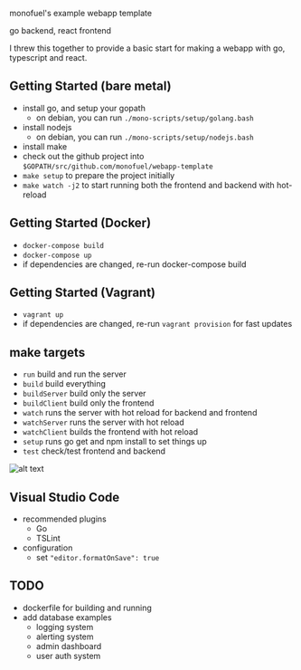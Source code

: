 monofuel's example webapp template

go backend, react frontend

I threw this together to provide a basic start for making a webapp with go, typescript and react.

## Getting Started (bare metal)
- install go, and setup your gopath
	- on debian, you can run `./mono-scripts/setup/golang.bash`
- install nodejs
	- on debian, you can run `./mono-scripts/setup/nodejs.bash`
- install make
- check out the github project into `$GOPATH/src/github.com/monofuel/webapp-template`
- `make setup` to prepare the project initially
- `make watch -j2` to start running both the frontend and backend with hot-reload

## Getting Started (Docker)
- `docker-compose build`
- `docker-compose up`
- if dependencies are changed, re-run docker-compose build

## Getting Started (Vagrant)
- `vagrant up`
- if dependencies are changed, re-run `vagrant provision` for fast updates

## make targets
- `run` build and run the server
- `build` build everything
- `buildServer` build only the server
- `buildClient` build only the frontend
- `watch` runs the server with hot reload for backend and frontend
- `watchServer` runs the server with hot reload
- `watchClient` builds the frontend with hot reload
- `setup` runs go get and npm install to set things up
- `test` check/test frontend and backend

![alt text](screenshots/index.png "screenshots rock")

## Visual Studio Code
- recommended plugins
  - Go
  - TSLint
- configuration
  - set `"editor.formatOnSave": true`


## TODO
- dockerfile for building and running
- add database examples
	- logging system
	- alerting system
	- admin dashboard
	- user auth system
